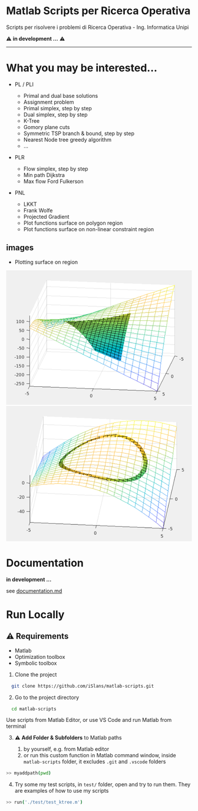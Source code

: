 
# Matlab Scripts per Ricerca Operativa
Scripts per risolvere i problemi di 
Ricerca Operativa - Ing. Informatica Unipi   

⚠️ **in development ...** ⚠️

---

# What you may be interested...

- PL / PLI
  - Primal and dual base solutions
  - Assignment problem
  - Primal simplex, step by step
  - Dual simplex, step by step
  - K-Tree
  - Gomory plane cuts
  - Symmetric TSP branch & bound, step by step
  - Nearest Node tree greedy algorithm
  - ...

- PLR
  - Flow simplex, step by step
  - Min path Dijkstra
  - Max flow Ford Fulkerson

- PNL
  - LKKT
  - Frank Wolfe
  - Projected Gradient
  - Plot functions surface on polygon region
  - Plot functions surface on non-linear constraint region

## images

- Plotting surface on region

![plot img](img/plotOnPolygon.png) 
![plot img](img/plotOnConstraints.png)
# Documentation  

**in development ...**

see [documentation.md](documentation.md)


# Run Locally  

## ⚠️ Requirements

- Matlab
- Optimization toolbox
- Symbolic toolbox

1. Clone the project  

~~~bash  
  git clone https://github.com/iSlans/matlab-scripts.git
~~~

2. Go to the project directory  

~~~bash  
  cd matlab-scripts
~~~

Use scripts from Matlab Editor, or use VS Code and run Matlab from terminal 

3. ⚠️ **Add Folder & Subfolders** to Matlab paths  

   1. by yourself, e.g. from Matlab editor
   2. or run this custom function in Matlab command window, inside `matlab-scripts` folder, it excludes `.git` and `.vscode` folders

~~~bash  
>> myaddpath(pwd) 
~~~

4. Try some my test scripts, in `test/` folder, open and try to run them. They are examples of how to use my scripts

~~~bash  
>> run('./test/test_ktree.m')
~~~  


